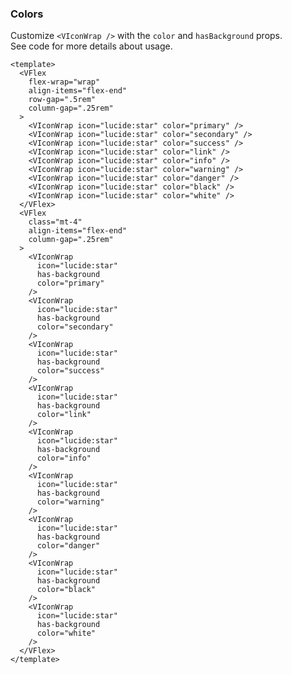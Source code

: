 ### Colors

Customize `<VIconWrap />` with the `color` and `hasBackground` props.  
See code for more details about usage.

<!--code-->

```vue
<template>
  <VFlex
    flex-wrap="wrap"
    align-items="flex-end"
    row-gap=".5rem"
    column-gap=".25rem"
  >
    <VIconWrap icon="lucide:star" color="primary" />
    <VIconWrap icon="lucide:star" color="secondary" />
    <VIconWrap icon="lucide:star" color="success" />
    <VIconWrap icon="lucide:star" color="link" />
    <VIconWrap icon="lucide:star" color="info" />
    <VIconWrap icon="lucide:star" color="warning" />
    <VIconWrap icon="lucide:star" color="danger" />
    <VIconWrap icon="lucide:star" color="black" />
    <VIconWrap icon="lucide:star" color="white" />
  </VFlex>
  <VFlex
    class="mt-4"
    align-items="flex-end"
    column-gap=".25rem"
  >
    <VIconWrap
      icon="lucide:star"
      has-background
      color="primary"
    />
    <VIconWrap
      icon="lucide:star"
      has-background
      color="secondary"
    />
    <VIconWrap
      icon="lucide:star"
      has-background
      color="success"
    />
    <VIconWrap
      icon="lucide:star"
      has-background
      color="link"
    />
    <VIconWrap
      icon="lucide:star"
      has-background
      color="info"
    />
    <VIconWrap
      icon="lucide:star"
      has-background
      color="warning"
    />
    <VIconWrap
      icon="lucide:star"
      has-background
      color="danger"
    />
    <VIconWrap
      icon="lucide:star"
      has-background
      color="black"
    />
    <VIconWrap
      icon="lucide:star"
      has-background
      color="white"
    />
  </VFlex>
</template>
```

<!--/code-->

<!--example-->

<div>
  <VFlex
  flex-wrap="wrap"
  align-items="flex-end"
  row-gap=".5rem"
  column-gap=".25rem"
>
    <VIconWrap icon="lucide:star" color="primary" />
    <VIconWrap icon="lucide:star" color="secondary" />
    <VIconWrap icon="lucide:star" color="success" />
    <VIconWrap icon="lucide:star" color="link" />
    <VIconWrap icon="lucide:star" color="info" />
    <VIconWrap icon="lucide:star" color="warning" />
    <VIconWrap icon="lucide:star" color="danger" />
    <VIconWrap icon="lucide:star" color="black" />
    <VIconWrap icon="lucide:star" color="white" />
  </VFlex>
  <VFlex class="mt-4" align-items="flex-end" column-gap=".25rem">
    <VIconWrap icon="lucide:star" has-background color="primary" />
    <VIconWrap icon="lucide:star" has-background color="secondary" />
    <VIconWrap icon="lucide:star" has-background color="success" />
    <VIconWrap icon="lucide:star" has-background color="link" />
    <VIconWrap icon="lucide:star" has-background color="info" />
    <VIconWrap icon="lucide:star" has-background color="warning" />
    <VIconWrap icon="lucide:star" has-background color="danger" />
    <VIconWrap icon="lucide:star" has-background color="black" />
    <VIconWrap icon="lucide:star" has-background color="white" />
  </VFlex>
</div>

<!--/example-->
